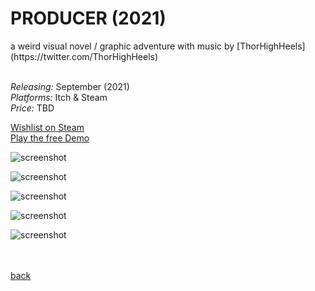 <h1>PRODUCER (2021)</h1>
a weird visual novel / graphic adventure with music by [ThorHighHeels](https://twitter.com/ThorHighHeels)<br><br>

*Releasing:* September (2021)<br>
*Platforms:* Itch & Steam<br>
*Price:* TBD<br>

[Wishlist on Steam](https://store.steampowered.com/app/1667320/PRODUCER_2021/) <br>
[Play the free Demo](https://stuffedwombat.itch.io/producer-2021-demo)

![screenshot](https://i.imgur.com/oMdndar.png "screenshot")

![screenshot](https://i.imgur.com/z4ePdMG.png "screenshot")

![screenshot](https://i.imgur.com/DvUQ62F.png "screenshot")

![screenshot](https://i.imgur.com/tf80sTW.png "screenshot")

![screenshot](https://i.imgur.com/5Zc6U8A.png "screenshot")

<br><br>
[back](index)
